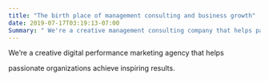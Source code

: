 ```yaml
---
title: "The birth place of management consulting and business growth"
date: 2019-07-17T03:19:13-07:00
Summary: " We're a creative management consulting company that helps passionate large enterprises, federal government parastatals and SME's achieve inspiring results. "
---
```

We’re a creative digital performance marketing agency that helps

passionate organizations achieve inspiring results. 
